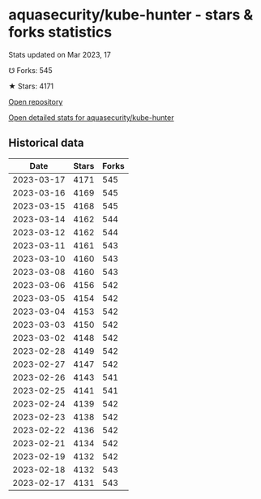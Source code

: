 # aquasecurity/kube-hunter - stars & forks statistics

Stats updated on Mar 2023, 17

☋ Forks: 545

★ Stars: 4171

[Open repository](https://github.com/aquasecurity/kube-hunter)

[Open detailed stats for aquasecurity/kube-hunter](https://reviewgithub.com/rep/aquasecurity/kube-hunter)

## Historical data
| Date | Stars | Forks |
|------|-------|-------|
| 2023-03-17 | 4171 | 545 | 
| 2023-03-16 | 4169 | 545 | 
| 2023-03-15 | 4168 | 545 | 
| 2023-03-14 | 4162 | 544 | 
| 2023-03-12 | 4162 | 544 | 
| 2023-03-11 | 4161 | 543 | 
| 2023-03-10 | 4160 | 543 | 
| 2023-03-08 | 4160 | 543 | 
| 2023-03-06 | 4156 | 542 | 
| 2023-03-05 | 4154 | 542 | 
| 2023-03-04 | 4153 | 542 | 
| 2023-03-03 | 4150 | 542 | 
| 2023-03-02 | 4148 | 542 | 
| 2023-02-28 | 4149 | 542 | 
| 2023-02-27 | 4147 | 542 | 
| 2023-02-26 | 4143 | 541 | 
| 2023-02-25 | 4141 | 541 | 
| 2023-02-24 | 4139 | 542 | 
| 2023-02-23 | 4138 | 542 | 
| 2023-02-22 | 4136 | 542 | 
| 2023-02-21 | 4134 | 542 | 
| 2023-02-19 | 4132 | 542 | 
| 2023-02-18 | 4132 | 543 | 
| 2023-02-17 | 4131 | 543 | 

